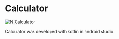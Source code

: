 # Calculator

![N|Calculator](https://i.ibb.co/1nFQGc6/hesap-Makinesi-night-1.gif) 

Calculator was developed with kotlin in android studio.

